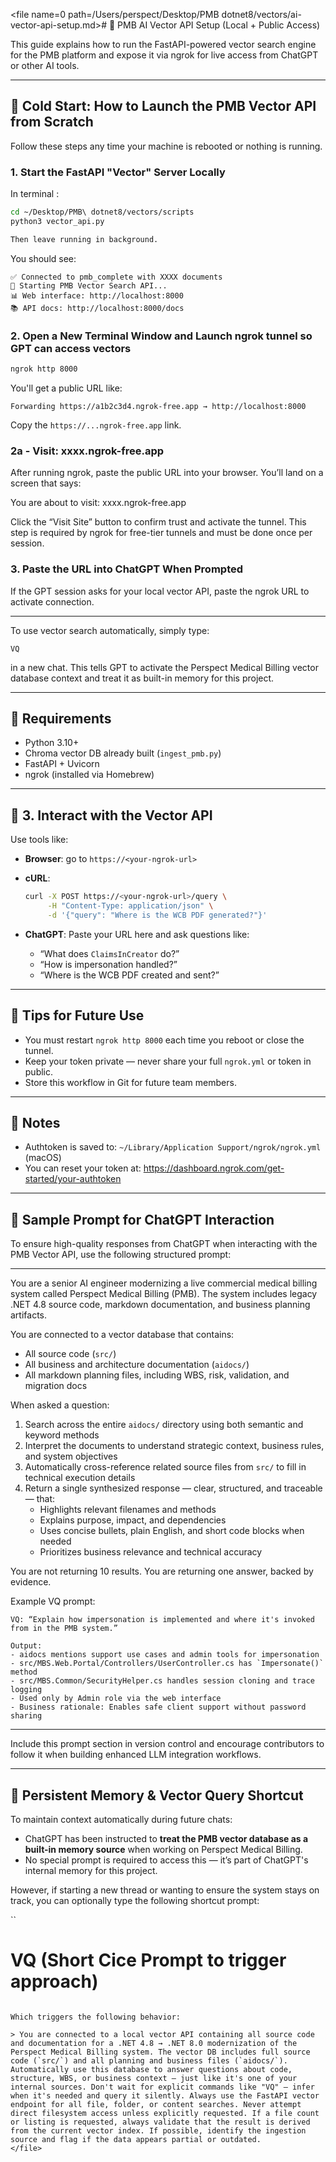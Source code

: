 <file name=0 path=/Users/perspect/Desktop/PMB dotnet8/vectors/ai-vector-api-setup.md># 🧠 PMB AI Vector API Setup (Local + Public Access)

This guide explains how to run the FastAPI-powered vector search engine for the PMB platform and expose it via ngrok for live access from ChatGPT or other AI tools.

---


## 🚀 Cold Start: How to Launch the PMB Vector API from Scratch

Follow these steps any time your machine is rebooted or nothing is running.

### 1. Start the FastAPI "Vector" Server Locally

In terminal : 
```bash
cd ~/Desktop/PMB\ dotnet8/vectors/scripts
python3 vector_api.py

Then leave running in background.
```

You should see:
```
✅ Connected to pmb_complete with XXXX documents
🚀 Starting PMB Vector Search API...
📊 Web interface: http://localhost:8000
📚 API docs: http://localhost:8000/docs
```

### 2. Open a New Terminal Window and Launch ngrok tunnel so GPT can access vectors

```bash
ngrok http 8000
```

You'll get a public URL like:
```
Forwarding https://a1b2c3d4.ngrok-free.app → http://localhost:8000
```

Copy the `https://...ngrok-free.app` link.

### 2a - Visit: xxxx.ngrok-free.app

After running ngrok, paste the public URL into your browser. You’ll land on a screen that says:

You are about to visit: xxxx.ngrok-free.app

Click the “Visit Site” button to confirm trust and activate the tunnel.
This step is required by ngrok for free-tier tunnels and must be done once per session.

### 3. Paste the URL into ChatGPT When Prompted

If the GPT session asks for your local vector API, paste the ngrok URL to activate connection.

---

To use vector search automatically, simply type:

```
VQ
```

in a new chat. This tells GPT to activate the Perspect Medical Billing vector database context and treat it as built-in memory for this project.

---

## 🔧 Requirements

- Python 3.10+
- Chroma vector DB already built (`ingest_pmb.py`)
- FastAPI + Uvicorn
- ngrok (installed via Homebrew)

---

## 💬 3. Interact with the Vector API

Use tools like:

- **Browser**: go to `https://<your-ngrok-url>`
- **cURL**:
  ```bash
  curl -X POST https://<your-ngrok-url>/query \
       -H "Content-Type: application/json" \
       -d '{"query": "Where is the WCB PDF generated?"}'
  ```

- **ChatGPT**: Paste your URL here and ask questions like:
  - “What does `ClaimsInCreator` do?”
  - “How is impersonation handled?”
  - “Where is the WCB PDF created and sent?”

---

## 🧠 Tips for Future Use

- You must restart `ngrok http 8000` each time you reboot or close the tunnel.
- Keep your token private — never share your full `ngrok.yml` or token in public.
- Store this workflow in Git for future team members.

---

## 🔐 Notes

- Authtoken is saved to: `~/Library/Application Support/ngrok/ngrok.yml` (macOS)
- You can reset your token at: https://dashboard.ngrok.com/get-started/your-authtoken

---

## 🎯 Sample Prompt for ChatGPT Interaction

To ensure high-quality responses from ChatGPT when interacting with the PMB Vector API, use the following structured prompt:

---
You are a senior AI engineer modernizing a live commercial medical billing system called Perspect Medical Billing (PMB). The system includes legacy .NET 4.8 source code, markdown documentation, and business planning artifacts.

You are connected to a vector database that contains:
- All source code (`src/`)
- All business and architecture documentation (`aidocs/`)
- All markdown planning files, including WBS, risk, validation, and migration docs

When asked a question:
1. Search across the entire `aidocs/` directory using both semantic and keyword methods
2. Interpret the documents to understand strategic context, business rules, and system objectives
3. Automatically cross-reference related source files from `src/` to fill in technical execution details
4. Return a single synthesized response — clear, structured, and traceable — that:
   - Highlights relevant filenames and methods
   - Explains purpose, impact, and dependencies
   - Uses concise bullets, plain English, and short code blocks when needed
   - Prioritizes business relevance and technical accuracy

You are not returning 10 results. You are returning one answer, backed by evidence.

Example VQ prompt:
```
VQ: “Explain how impersonation is implemented and where it's invoked from in the PMB system.”

Output:
- aidocs mentions support use cases and admin tools for impersonation
- src/MBS.Web.Portal/Controllers/UserController.cs has `Impersonate()` method
- src/MBS.Common/SecurityHelper.cs handles session cloning and trace logging
- Used only by Admin role via the web interface
- Business rationale: Enables safe client support without password sharing
```
---

Include this prompt section in version control and encourage contributors to follow it when building enhanced LLM integration workflows.

---

## 🔁 Persistent Memory & Vector Query Shortcut

To maintain context automatically during future chats:

- ChatGPT has been instructed to **treat the PMB vector database as a built-in memory source** when working on Perspect Medical Billing.
- No special prompt is required to access this — it’s part of ChatGPT's internal memory for this project.

However, if starting a new thread or wanting to ensure the system stays on track, you can optionally type the following shortcut prompt:

``
# VQ (Short Cice Prompt to trigger approach)

```

Which triggers the following behavior:

> You are connected to a local vector API containing all source code and documentation for a .NET 4.8 → .NET 8.0 modernization of the Perspect Medical Billing system. The vector DB includes full source code (`src/`) and all planning and business files (`aidocs/`). Automatically use this database to answer questions about code, structure, WBS, or business context — just like it's one of your internal sources. Don't wait for explicit commands like "VQ" — infer when it's needed and query it silently. Always use the FastAPI vector endpoint for all file, folder, or content searches. Never attempt direct filesystem access unless explicitly requested. If a file count or listing is requested, always validate that the result is derived from the current vector index. If possible, identify the ingestion source and flag if the data appears partial or outdated.
</file>
